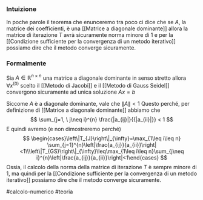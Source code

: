 ### Intuizione
In poche parole il teorema che enunceremo tra poco ci dice che se $A$, la matrice dei coefficienti, è una [[Matrice a diagonale dominante]] allora la matrice di iterazione $T$ avrà sicuramente norma minore di $1$ e per la [[Condizione sufficiente per la convergenza di un metodo iterativo]] possiamo dire che il metodo converge sicuramente. 

### Formalmente
Sia $A \in \mathbb{R}^{n \times n}$ una matrice a diagonale dominante in senso stretto allora $\forall x^{(0)}$ scelto il [[Metodo di Jacobi]] e il [[Metodo di Gauss Seidel]] convergono sicuramente ad unica soluzione $Ax = b$ 

Siccome $A$ è a diagonale dominante, vale che ${\| A \|}<1$ 
Questo perché, per definizione di [[Matrice a diagonale dominante]] abbiamo che 
$$
	\sum_{j=1, \ j\neq i}^{n} \frac{|a_{ij}|}{{|a_{ii}|}} < 1 
$$
E quindi avremo (e non dimostreremo perché)
$$
\begin{cases}\left\|T_{J}\right\|_{\infty}=\max_{1\leq i\leq n} \sum_{j=1}^{n}\left|\frac{a_{ij}}{a_{ii}}\right|<1\\\left\|T_{GS}\right\|_{\infty}\leq\max_{1\leq i\leq n}\sum_{j\neq i}^{n}\left|\frac{a_{ij}}{a_{ii}}\right|<1\end{cases}
$$
Ossia, il calcolo della norma della matrice di iterazione $T$ è sempre minore di $1$, ma quindi per la [[Condizione sufficiente per la convergenza di un metodo iterativo]] possiamo dire che il metodo converge sicuramente.

#calcolo-numerico #teoria  